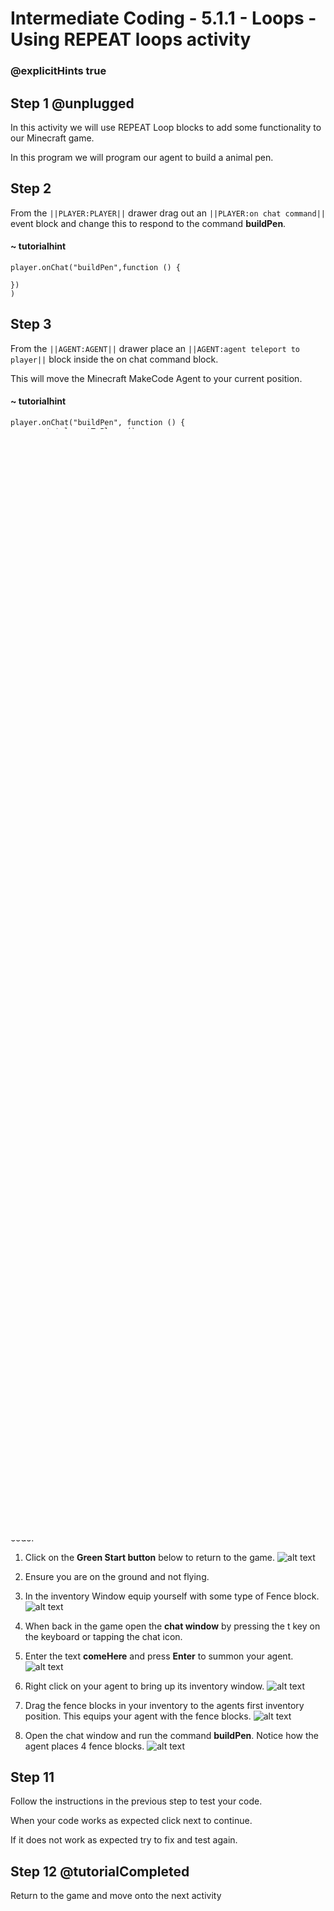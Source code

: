 # Intermediate Coding - 5.1.1 - Loops - Using REPEAT loops activity

### @explicitHints true

## Step 1 @unplugged
In this activity we will use REPEAT Loop blocks to add some functionality to our Minecraft game.

In this program we will program our agent to build a animal pen.

## Step 2
From the ``||PLAYER:PLAYER||`` drawer drag out an ``||PLAYER:on chat command||`` event block and change this to respond to the command **buildPen**.
#### ~ tutorialhint
```blocks
player.onChat("buildPen",function () {
 
})
)
```
## Step 3
From the ``||AGENT:AGENT||`` drawer place an ``||AGENT:agent teleport to player||`` block inside the on chat command block.

This will move the Minecraft MakeCode Agent to your current position.
#### ~ tutorialhint
```blocks 
player.onChat("buildPen", function () {
    agent.teleportToPlayer()
})
```
## Step 4
Add an ``||AGENT:agent move forward by 1||``  block from the ``||AGENT:AGENT||`` drawer after the ``||AGENT:agent teleport to player||`` block.

This will move the agent 1 block away from you.
#### ~ tutorialhint
```blocks 
player.onChat("buildPen", function () {
    agent.teleportToPlayer()
    agent.move(FORWARD, 1)
})
```

## Step 5
From the ``||AGENT:AGENT||`` drawer place an ``||AGENT:agent place on move false||`` block after the ``||AGENT:agent move forward by 1||``  block and change the boolean to ``||LOGIC:true||`` 

This will cause the agent to lay a block when it moves.

#### ~ tutorialhint
```blocks 
player.onChat("buildPen", function () {
    agent.teleportToPlayer()
    agent.move(FORWARD, 1)
    agent.setAssist(PLACE_ON_MOVE, true)
})
```

## Step 6
From the ``||LOOPS:LOOPS||`` drawers place a ``||LOOPS:repeat 4 times||`` block after the ``||AGENT:agent place on move true||`` block.


#### ~ tutorialhint
```blocks 
player.onChat("buildPen", function () {
    agent.teleportToPlayer()
    agent.move(FORWARD, 1)
    agent.setAssist(PLACE_ON_MOVE, true)
	for (let index = 0; index < 4; index++) {
    	
    }
})
```

## Step 7
Place an ``||AGENT:agent move forward by 1||`` block inside the ``||LOOPS:repeat 4 times||`` loop.

This should make the agent move forward by 4 blocks and as we have set the agent place on move to true the agent will lay a block when they move.

#### ~ tutorialhint
```blocks 
player.onChat("buildPen", function () {
    agent.teleportToPlayer()
    agent.move(FORWARD, 1)
    agent.setAssist(PLACE_ON_MOVE, true)
	for (let index = 0; index < 4; index++) {
		agent.move(FORWARD, 1)
    }
})
```

## Step 8
For convenience lets create a chat command to respond to the phrase comeHere that will summon the agent to our position.

Inside this chat command place an ``||AGENT:agent teleport to player||`` block.

#### ~ tutorialhint
```blocks 
player.onChat("buildPen", function () {
    agent.teleportToPlayer()
    agent.move(FORWARD, 1)
    agent.setAssist(PLACE_ON_MOVE, true)
	for (let index = 0; index < 4; index++) {
		agent.move(FORWARD, 1)
    }
})
player.onChat("comeHere", function () {
    agent.teleportToPlayer()
})

```

## Step 9
Next lets test the code.

Click Next for instructions on how to test your code.

## Step 10 @unplugged
To test your code:

Once you have fully read this step click the Green Ok button below to close this window to return to the tutorial to perform the below steps to test your code.

1. Click on the **Green Start button** below to return to the game.
![alt text](https://intermediate.codingcredentials.com/Lesson2/2.1.1/images/2.jpg?raw=true "Start")


2. Ensure you are on the ground and not flying.
3. In the inventory Window equip yourself with some type of Fence block.
![alt text](https://intermediate.codingcredentials.com/Lesson5/5.1.1/images/1.jpg?raw=true "buildPen")


4. When back in the game open the **chat window** by pressing the t key on the keyboard or tapping the chat icon.
5. Enter the text **comeHere** and press **Enter** to summon your agent.
![alt text](https://intermediate.codingcredentials.com/Lesson5/5.1.1/images/2.jpg?raw=true "buildPen")


6. Right click on your agent to bring up its inventory window.
![alt text](https://intermediate.codingcredentials.com/Lesson5/5.1.1/images/3.jpg?raw=true "buildPen")


7. Drag the fence blocks in your inventory to the agents first inventory position.
This equips your agent with the fence blocks.
![alt text](https://intermediate.codingcredentials.com/Lesson5/5.1.1/images/4.jpg?raw=true "buildPen")


8. Open the chat window and run the command **buildPen**.
Notice how the agent places 4 fence blocks.
![alt text](https://intermediate.codingcredentials.com/Lesson5/5.1.1/images/5.jpg?raw=true "buildPen")

## Step 11
Follow the instructions in the previous step to test your code.

When your code works as expected click next to continue.

If it does not work as expected try to fix and test again.

## Step 12 @tutorialCompleted
Return to the game and move onto the next activity
